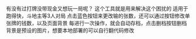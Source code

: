 有没有过打牌没带现金又想玩一局呢？
这个工具就是用来解决这个困扰的
适用于跑得快，斗地主等3人对局
点击蓝色按钮来更改输的张数，还可以通过按钮修改单张牌的钱数，以及页面背景
每进行一次操作，就会自动存档，点击删档按钮删档
背景是预设的图片，想要本地部署的可以自行翻代码修改
